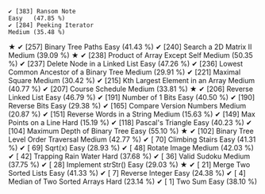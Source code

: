     ✔ [383] Ransom Note                                                  Easy   (47.85 %)
    ✔ [284] Peeking Iterator                                             Medium (35.48 %)
★   ✔ [257] Binary Tree Paths                                            Easy   (41.43 %)
    ✔ [240] Search a 2D Matrix II                                        Medium (39.09 %)
★   ✔ [238] Product of Array Except Self                                 Medium (50.35 %)
    ✔ [237] Delete Node in a Linked List                                 Easy   (47.26 %)
    ✔ [236] Lowest Common Ancestor of a Binary Tree                      Medium (29.91 %)
    ✔ [221] Maximal Square                                               Medium (30.42 %)
    ✔ [215] Kth Largest Element in an Array                              Medium (40.77 %)
    ✔ [207] Course Schedule                                              Medium (33.81 %)
★   ✔ [206] Reverse Linked List                                          Easy   (46.79 %)
    ✔ [191] Number of 1 Bits                                             Easy   (40.50 %)
    ✔ [190] Reverse Bits                                                 Easy   (29.38 %)
    ✔ [165] Compare Version Numbers                                      Medium (20.87 %)
    ✔ [151] Reverse Words in a String                                    Medium (15.63 %)
    ✔ [149] Max Points on a Line                                         Hard   (15.19 %)
    ✔ [118] Pascal's Triangle                                            Easy   (40.23 %)
    ✔ [104] Maximum Depth of Binary Tree                                 Easy   (55.10 %)
★   ✔ [102] Binary Tree Level Order Traversal                            Medium (42.77 %)
    ✔ [ 70] Climbing Stairs                                              Easy   (41.31 %)
    ✔ [ 69] Sqrt(x)                                                      Easy   (28.93 %)
    ✔ [ 48] Rotate Image                                                 Medium (42.03 %)
    ✔ [ 42] Trapping Rain Water                                          Hard   (37.68 %)
    ✔ [ 36] Valid Sudoku                                                 Medium (37.75 %)
    ✔ [ 28] Implement strStr()                                           Easy   (29.03 %)
★   ✔ [ 21] Merge Two Sorted Lists                                       Easy   (41.33 %)
    ✔ [  7] Reverse Integer                                              Easy   (24.38 %)
    ✔ [  4] Median of Two Sorted Arrays                                  Hard   (23.14 %)
    ✔ [  1] Two Sum                                                      Easy   (38.10 %)
